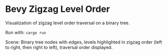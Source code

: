 # Bevy Zigzag Level Order

Visualization of zigzag level order traversal on a binary tree.

Run with: `cargo run`

Scene: Binary tree nodes with edges, levels highlighted in zigzag order (left to right, then right to left), traversal order displayed.